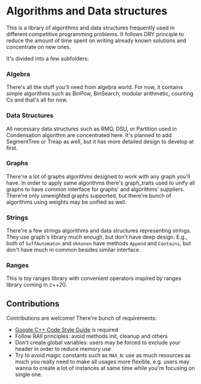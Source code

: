 # **Algorithms and Data structures**

This is a library of algorithms and data structures frequently used in 
different competitive programming problems. It follows DRY principle 
to reduce the amount of time spent on writing already known solutions 
and concentrate on new ones.

It's divided into a few subfolders:

### **Algebra**

There's all the stuff you'll need from algebra world. For now, it contains 
simple algorithms such as BinPow, BinSearch, modular arithmetic, 
counting Cs and that's all for now.

### **Data Structures**

All necessary data structures such as RMQ, DSU,
or Partition used in Condensation algorithm are concentrated here.
It's planned to add SegmentTree or Treap as well, 
but it has more detailed design to develop at first.

### **Graphs**

There're a lot of graphs algorithms designed to work with any graph you'll have.
In order to apply same algorithms there's graph_traits used to unify all graphs
to have common interface for graphs' and algorithms' suppliers. There're only 
unweighted graphs supported, but there're bunch of algorithms using weights 
may be unified as well.

### **Strings**

There're a few strings algorithms and data structures representing strings.
They use graph's library much enough, but don't have deep design. E.g., both
of `SuffAutomaton` and `Ukkonen` have methods `Append` and `Contains`, but don't 
have much in common besides similar interface.

### **Ranges**

This is toy ranges library with convenient operators inspired by ranges library 
coming in c++20.

## **Contributions**

Contributions are welcome! There're bunch of requirements:
- [Google C++ Code Style Guide](https://google.github.io/styleguide/cppguide.html) is required
- Follow RAII principles: avoid methods init, cleanup and others
- Don't create global variables: users may be forced to exclude your header in order to reduce memory use
- Try to avoid magic constants such as `MAX_N`: 
 use as much resources as much you really need to make all usages more flexible,
 e.g. users may wanna to create a lot of instances at same time while you're 
 focusing on single one. 
